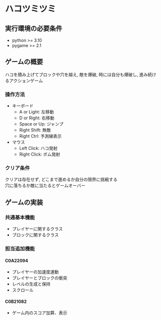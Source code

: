 # ハコツミツミ

## 実行環境の必要条件

- python >= 3.10
- pygame >= 2.1

## ゲームの概要

ハコを積み上げてブロックや穴を越え, 敵を爆破, 時には自分も爆破し, 進み続けるアクションゲーム  

### 操作方法

- キーボード
  - A or Light: 左移動
  - D or Right: 右移動
  - Space or Up: ジャンプ
  - Right Shift: 無敵
  - Right Ctrl: 予測線表示
- マウス
  - Left Click: ハコ発射
  - Right Click: ボム発射

### クリア条件

クリアは存在せず, どこまで進めるか自分の限界に挑戦する  
穴に落ちるか敵に当たるとゲームオーバー

## ゲームの実装

### 共通基本機能

- プレイヤーに関するクラス
- ブロックに関するクラス

### 担当追加機能

#### C0A22094

- プレイヤーの加速度運動
- プレイヤーとブロックの衝突
- レベルの生成と保持
- スクロール

#### C0B21082

- ゲーム内のスコア加算、表示

